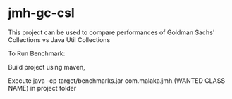 # jmh-gc-csl
This project can be used to compare performances of Goldman Sachs' Collections vs Java Util Collections

To Run Benchmark:

Build project using maven,

Execute java -cp target/benchmarks.jar com.malaka.jmh.(WANTED CLASS NAME) in project folder 

